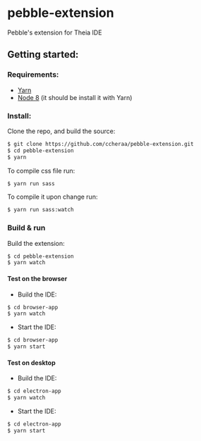 # pebble-extension
Pebble's extension for Theia IDE
## Getting started:
### Requirements:
* [Yarn](https://yarnpkg.com/lang/en/docs/install/#install-via-chocolatey)
* [Node 8](https://nodejs.org/dist/v8.11.4/) (it should be install it with Yarn)
### Install:
Clone the repo, and build the source:
```bash
$ git clone https://github.com/ccheraa/pebble-extension.git
$ cd pebble-extension
$ yarn
```
To compile css file run:
```bash
$ yarn run sass
```
To compile it upon change run:
```bash
$ yarn run sass:watch
```
### Build & run
Build the extension:
```bash
$ cd pebble-extension
$ yarn watch
```
#### Test on the browser
* Build the IDE:
```bash
$ cd browser-app
$ yarn watch
```
* Start the IDE:
```bash
$ cd browser-app
$ yarn start
```
#### Test on desktop
* Build the IDE:
```bash
$ cd electron-app
$ yarn watch
```
* Start the IDE:
```bash
$ cd electron-app
$ yarn start
```